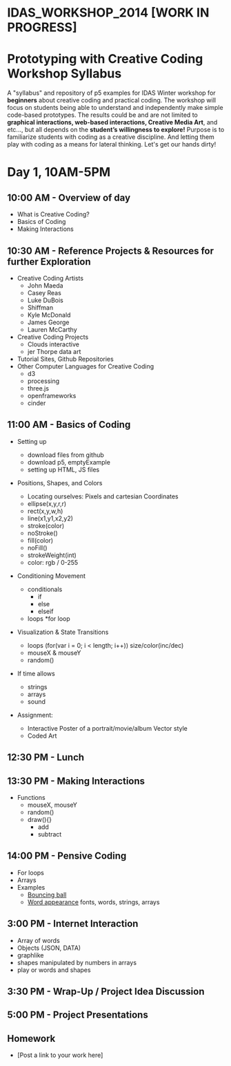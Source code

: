 IDAS_WORKSHOP_2014 [WORK IN PROGRESS]
==================

Prototyping with Creative Coding Workshop Syllabus
================

A "syllabus" and repository of p5 examples for IDAS Winter workshop for **beginners** about creative coding and practical coding. The workshop will focus on students being able to understand and independently make simple code-based prototypes. The results could be and are not limited to **graphical interactions, web-based interactions, Creative Media Art**, and etc..., but all depends on the **student’s willingness to explore!**
Purpose is to familiarize students with coding as a creative discipline. And letting them play with coding as a means for lateral thinking. 
Let's get our hands dirty!


# Day 1, 10AM-5PM

## 10:00 AM - Overview of day
* What is Creative Coding?
* Basics of Coding
* Making Interactions

## 10:30 AM - Reference Projects & Resources for further Exploration

* Creative Coding Artists
	* John Maeda
	* Casey Reas
	* Luke DuBois
	* Shiffman
	* Kyle McDonald
	* James George
	* Lauren McCarthy
* Creative Coding Projects
	* Clouds interactive
	* jer Thorpe data art
* Tutorial Sites, Github Repositories
* Other Computer Languages for Creative Coding
	* d3
	* processing
	* three.js
	* openframeworks
	* cinder

## 11:00 AM - Basics of Coding
* Setting up
	* download files from github
	* download p5, emptyExample
	* setting up HTML, JS files
* Positions, Shapes, and Colors
	* Locating ourselves: Pixels and cartesian Coordinates
	* ellipse(x,y,r,r)
	* rect(x,y,w,h)
	* line(x1,y1,x2,y2)
	* stroke(color)
	* noStroke()
	* fill(color)
	* noFill()
	* strokeWeight(int)
	* color: rgb / 0-255
* Conditioning Movement
	* conditionals
		* if
		* else
		* elseif
	* loops
		*for loop
* Visualization & State Transitions
	* loops (for(var i = 0; i < length; i++)) size/color(inc/dec)
	* mouseX & mouseY
	* random()
* If time allows
 	* strings
 	* arrays
 	* sound

* Assignment: 
	* Interactive Poster of a portrait/movie/album Vector style
	* Coded Art
	
## 12:30 PM - Lunch

## 13:30 PM - Making Interactions
* Functions
    * mouseX, mouseY
    * random()
    * draw(){}
	    * add
	    * subtract

## 14:00 PM - Pensive Coding
* For loops
* Arrays
* Examples
	* [Bouncing ball]()
	* [Word appearance]() fonts, words, strings, arrays
	
## 3:00 PM - Internet Interaction
* Array of words
* Objects (JSON, DATA)
* graphlike
* shapes manipulated by numbers in arrays
* play or words and shapes

## 3:30 PM - Wrap-Up / Project Idea Discussion
## 5:00 PM - Project Presentations
## Homework
   * [Post a link to your work here]

